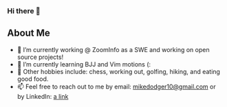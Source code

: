 ### Hi there 👋

## About Me
- 🔭 I’m currently working @ ZoomInfo as a SWE and working on open source projects!
- 🌱 I’m currently learning BJJ and Vim motions (:
- 😤 Other hobbies include: chess, working out, golfing, hiking, and eating good food. 
- 📫 Feel free to reach out to me by email: mikedodger10@gmail.com or by LinkedIn: [a link](https://www.linkedin.com/in/mikey-gee/)
